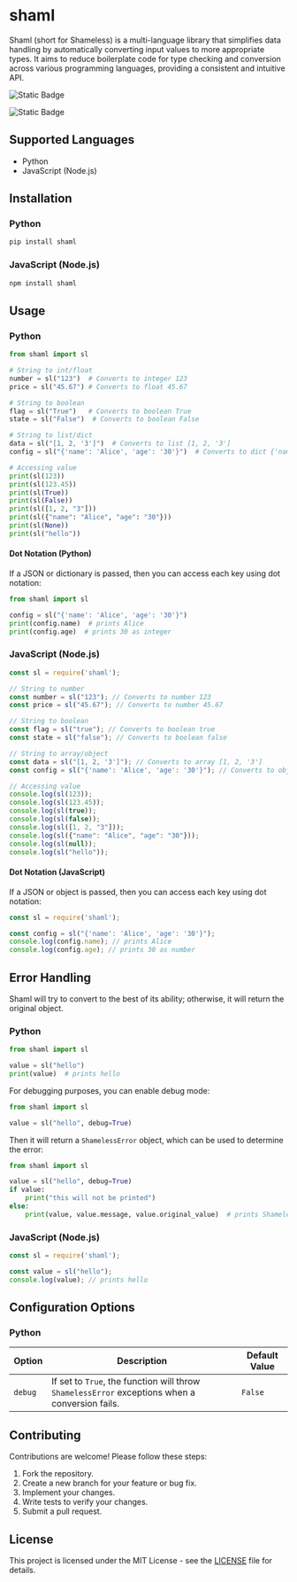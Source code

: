 # shaml

Shaml (short for Shameless) is a multi-language library that simplifies data handling by automatically converting input values to more appropriate types. It aims to reduce boilerplate code for type checking and conversion across various programming languages, providing a consistent and intuitive API.

![Static Badge](https://img.shields.io/badge/pip_install-shaml-grey?style=flat-square&logo=python&logoColor=%233776AB&labelColor=%23bde0fc)

![Static Badge](https://img.shields.io/badge/npm_install-shaml-grey?style=flat-square&logo=nodedotjs&logoColor=%235FA04E&labelColor=%23cbedc2)

## Supported Languages

*   Python
*   JavaScript (Node.js)

## Installation

### Python

```bash
pip install shaml
```

### JavaScript (Node.js)

```bash
npm install shaml
```

## Usage

### Python

```python
from shaml import sl

# String to int/float
number = sl("123")  # Converts to integer 123
price = sl("45.67") # Converts to float 45.67

# String to boolean
flag = sl("True")   # Converts to boolean True
state = sl("False")  # Converts to boolean False

# String to list/dict
data = sl("[1, 2, '3']")  # Converts to list [1, 2, '3']
config = sl("{'name': 'Alice', 'age': '30'}")  # Converts to dict {'name': 'Alice', 'age': '30'}

# Accessing value
print(sl(123))
print(sl(123.45))
print(sl(True))
print(sl(False))
print(sl([1, 2, "3"]))
print(sl({"name": "Alice", "age": "30"}))
print(sl(None))
print(sl("hello"))
```

#### Dot Notation (Python)

If a JSON or dictionary is passed, then you can access each key using dot notation:

```python
from shaml import sl

config = sl("{'name': 'Alice', 'age': '30'}")
print(config.name)  # prints Alice
print(config.age)  # prints 30 as integer
```

### JavaScript (Node.js)

```javascript
const sl = require('shaml');

// String to number
const number = sl("123"); // Converts to number 123
const price = sl("45.67"); // Converts to number 45.67

// String to boolean
const flag = sl("true"); // Converts to boolean true
const state = sl("false"); // Converts to boolean false

// String to array/object
const data = sl("[1, 2, '3']"); // Converts to array [1, 2, '3']
const config = sl("{'name': 'Alice', 'age': '30'}"); // Converts to object {'name': 'Alice', 'age': '30'}

// Accessing value
console.log(sl(123));
console.log(sl(123.45));
console.log(sl(true));
console.log(sl(false));
console.log(sl([1, 2, "3"]));
console.log(sl({"name": "Alice", "age": "30"}));
console.log(sl(null));
console.log(sl("hello"));
```

#### Dot Notation (JavaScript)

If a JSON or object is passed, then you can access each key using dot notation:

```javascript
const sl = require('shaml');

const config = sl("{'name': 'Alice', 'age': '30'}");
console.log(config.name); // prints Alice
console.log(config.age); // prints 30 as number
```

## Error Handling

Shaml will try to convert to the best of its ability; otherwise, it will return the original object.

### Python

```python
from shaml import sl

value = sl("hello")
print(value)  # prints hello
```

For debugging purposes, you can enable debug mode:

```python
from shaml import sl

value = sl("hello", debug=True)
```

Then it will return a `ShamelessError` object, which can be used to determine the error:

```python
from shaml import sl

value = sl("hello", debug=True)
if value:
    print("this will not be printed")
else:
    print(value, value.message, value.original_value)  # prints Shameless Error:  with original value hello   with original value hello
```

### JavaScript (Node.js)

```javascript
const sl = require('shaml');

const value = sl("hello");
console.log(value); // prints hello
```

## Configuration Options

### Python

| Option  | Description                                                                 | Default Value |
| ------- | --------------------------------------------------------------------------- | ------------- |
| `debug` | If set to `True`, the function will throw `ShamelessError` exceptions when a conversion fails. | `False`       |

## Contributing

Contributions are welcome! Please follow these steps:

1.  Fork the repository.
2.  Create a new branch for your feature or bug fix.
3.  Implement your changes.
4.  Write tests to verify your changes.
5.  Submit a pull request.

## License

This project is licensed under the MIT License - see the [LICENSE](LICENSE) file for details.